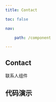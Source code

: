 ```yaml
---
title: Contact

toc: false

nav:

    path: /component

---
```


## Contact

联系人组件


<API />

## 代码演示

<code src='./demo/index.jsx'/>
